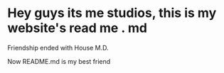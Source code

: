 # Hey guys its me studios, this is my website's read me . md

Friendship ended with House M.D.

Now README.md is my best friend